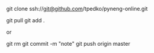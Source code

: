 git clone ssh://git@github.com/tpedko/pyneng-online.git

git pull
git add . 

or  

git rm <file>
git commit -m "note"
git push origin master
